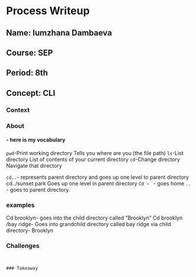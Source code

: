 # Process Writeup
## Name: Iumzhana Dambaeva
## Course: SEP
## Period: 8th
## Concept: CLI


### Context


### About 
#### - here is my vocabulary 
```pwd```-Print working directory 
Tells you where are you (the file path)
```ls```-List directory 
List of contents of your current directory
```cd```-Change directory 
Navigate that directory 

```cd..```- represents parent directory and goes up one level to parent directory
cd../sunset park
Goes up one level in parent directory 
```Cd ~ ``` - goes home
```..``` - goes to parent directory

### examples
Cd brooklyn- goes into the child directory called “Brooklyn”
Cd brooklyn /bay ridge- Goes into grandchild directory called bay ridge via child directory- Brooklyn 

### Challenges

```

  
### Takeaway

